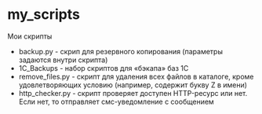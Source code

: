 # my_scripts
Мои скрипты



- backup.py - скрип для резервного копирования (параметры задаются внутри скрипта)
- 1C_Backups - набор скриптов для «бэкапа» баз 1С
- remove_files.py - скрипт для удаления всех файлов в каталоге, кроме удовлетворяющих условию (например, содержит букву Z в имени)
- http_checker.py - скрипт проверяет доступен HTTP-ресурс или нет. Если нет, то отправляет смс-уведомление с сообщением
